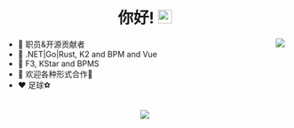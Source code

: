 <div align="center">
   <h1>你好! <img src="https://media.giphy.com/media/hvRJCLFzcasrR4ia7z/giphy.gif" width="25px"></h1>
</div>

<img align="right" src="https://github-readme-stats.vercel.app/api?username=Cloud33&count_private=true&show_icons=true&hide_title=true&hide=stars" />

- 👀 职员&开源贡献者
- 👾 .NET|Go|Rust, K2 and BPM and Vue
- 👑 F3, KStar and BPMS
- 🤝 欢迎各种形式合作📧
- ❤️ 足球⚽

<br>

<div align="center">
   <img src="https://github-profile-trophy.vercel.app/?username=Cloud33&theme=flat&no-frame=true&margin-w=30" />
</div>
